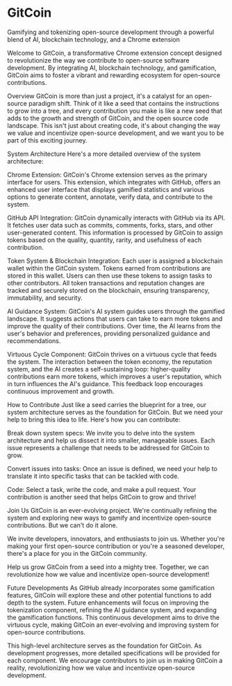 # GitCoin
Gamifying and tokenizing open-source development through a powerful blend of AI, blockchain technology, and a Chrome extension

Welcome to GitCoin, a transformative Chrome extension concept designed to revolutionize the way we contribute to open-source software development. By integrating AI, blockchain technology, and gamification, GitCoin aims to foster a vibrant and rewarding ecosystem for open-source contributions.

Overview
GitCoin is more than just a project, it's a catalyst for an open-source paradigm shift. Think of it like a seed that contains the instructions to grow into a tree, and every contribution you make is like a new seed that adds to the growth and strength of GitCoin, and the open source code landscape. This isn't just about creating code, it's about changing the way we value and incentivize open-source development, and we want you to be part of this exciting journey.

System Architecture
Here's a more detailed overview of the system architecture:

Chrome Extension: GitCoin's Chrome extension serves as the primary interface for users. This extension, which integrates with GitHub, offers an enhanced user interface that displays gamified statistics and various options to generate content, annotate, verify data, and contribute to the system.

GitHub API Integration: GitCoin dynamically interacts with GitHub via its API. It fetches user data such as commits, comments, forks, stars, and other user-generated content. This information is processed by GitCoin to assign tokens based on the quality, quantity, rarity, and usefulness of each contribution.

Token System & Blockchain Integration: Each user is assigned a blockchain wallet within the GitCoin system. Tokens earned from contributions are stored in this wallet. Users can then use these tokens to assign tasks to other contributors. All token transactions and reputation changes are tracked and securely stored on the blockchain, ensuring transparency, immutability, and security.

AI Guidance System: GitCoin's AI system guides users through the gamified landscape. It suggests actions that users can take to earn more tokens and improve the quality of their contributions. Over time, the AI learns from the user's behavior and preferences, providing personalized guidance and recommendations.

Virtuous Cycle Component: GitCoin thrives on a virtuous cycle that feeds the system. The interaction between the token economy, the reputation system, and the AI creates a self-sustaining loop: higher-quality contributions earn more tokens, which improves a user's reputation, which in turn influences the AI's guidance. This feedback loop encourages continuous improvement and growth.

How to Contribute
Just like a seed carries the blueprint for a tree, our system architecture serves as the foundation for GitCoin. But we need your help to bring this idea to life. Here's how you can contribute:

Break down system specs: We invite you to delve into the system architecture and help us dissect it into smaller, manageable issues. Each issue represents a challenge that needs to be addressed for GitCoin to grow.

Convert issues into tasks: Once an issue is defined, we need your help to translate it into specific tasks that can be tackled with code.

Code: Select a task, write the code, and make a pull request. Your contribution is another seed that helps GitCoin to grow and thrive!

Join Us
GitCoin is an ever-evolving project. We're continually refining the system and exploring new ways to gamify and incentivize open-source contributions. But we can't do it alone.

We invite developers, innovators, and enthusiasts to join us. Whether you're making your first open-source contribution or you're a seasoned developer, there's a place for you in the GitCoin community.

Help us grow GitCoin from a seed into a mighty tree. Together, we can revolutionize how we value and incentivize open-source development!

Future Developments
As GitHub already incorporates some gamification features, GitCoin will explore these and other potential functions to add depth to the system. Future enhancements will focus on improving the tokenization component, refining the AI guidance system, and expanding the gamification functions. This continuous development aims to drive the virtuous cycle, making GitCoin an ever-evolving and improving system for open-source contributions.

This high-level architecture serves as the foundation for GitCoin. As development progresses, more detailed specifications will be provided for each component. We encourage contributors to join us in making GitCoin a reality, revolutionizing how we value and incentivize open-source development.

